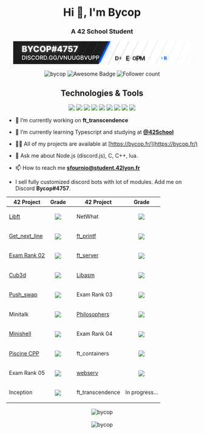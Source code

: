 <h1 align="center">Hi 👋, I'm Bycop</h1>
<h3 align="center">A 42 School Student</h3>
<p align="center"><img src="https://raw.githubusercontent.com/bycop/bycop/main/standard.gif"/></p>
<p align="center"> 
 <img src="https://komarev.com/ghpvc/?username=bycop&label=Profile%20views&color=0e75b6&style=flat" alt="bycop" />
 <img src="https://cdn.rawgit.com/sindresorhus/awesome/d7305f38d29fed78fa85652e3a63e154dd8e8829/media/badge.svg" alt="Awesome Badge"/>
 <img src="https://img.shields.io/github/followers/bycop.svg?style=social&label=Follow&maxAge=2592000" alt="Follower count"/>
 </p>
<div align="center">
 <h2> Technologies & Tools </h2>
 <img src="https://img.shields.io/badge/OS-Linux-informational?style=flat&logo=linux&logoColor=white&color=2971FF"/>
 <img src="https://img.shields.io/badge/OS-windows-informational?style=flat&logo=windows&logoColor=white&color=2971FF"/>
 <img src="https://img.shields.io/badge/OS-macos-informational?style=flat&logo=macos&logoColor=white&color=2971FF"/>
 <img src="https://img.shields.io/badge/Editor-VS%20Code-informational?style=flat&logo=visualstudiocode&logoColor=white&color=2971FF"/>
 <img src="https://img.shields.io/badge/Code-C/CPP-informational?style=flat&logo=C&logoColor=white&color=2971FF"/>
 <img src="https://img.shields.io/badge/Code-JavaScript-informational?style=flat&logo=javascript&logoColor=white&color=2971FF"/>
 <img src="https://img.shields.io/badge/Node.js-NPM-informational?style=flat&logo=npm&logoColor=white&color=2971FF"/>
 <img src="https://img.shields.io/badge/Shell-Bash-informational?style=flat&logo=gnu-bash&logoColor=white&color=2971FF"/>
 <img src="https://img.shields.io/badge/Cloud-Digital_Ocean-informational?style=flat&logo=digitalocean&logoColor=white&color=2971FF"/>
</div>
<p align="left">  </p>

- 🔭 I’m currently working on **ft_transcendence**

- 🌱 I’m currently learning Typescript and studying at [**@42School**](https://github.com/42School)

- 👨‍💻 All of my projects are available at [https://bycop.fr/](https://bycop.fr/)

- 💬 Ask me about Node.js (discord.js), C, C++, lua.

- 📫 How to reach me **sfournio@student.42lyon.fr**

-  I sell fully customized discord bots with lot of modules. Add me on Discord **Bycop#4757**.

| 42 Project        | Grade      | | 42 Project        | Grade      |
| -----|-----|--|-----|----- |
| <a href="https://github.com/bycop/42-libft"> Libft </a> | <p align="center"><img align="center" src="https://badge42.vercel.app/api/v2/cl27ign75002109jv0bh4gm6l/project/2034898"/> | | NetWhat | <p align="center"><img align="center" src="https://badge42.vercel.app/api/v2/cl27ign75002109jv0bh4gm6l/project/2046827"> |
| <a href="https://github.com/bycop/42-get_next_line"> Get_next_line </a> | <p align="center"><img align="center" src="https://badge42.vercel.app/api/v2/cl27ign75002109jv0bh4gm6l/project/2042797"/> | | <a href="https://github.com/bycop/42-ft_printf"> ft_printf </a> | <p align="center"><img align="center" src="https://badge42.vercel.app/api/v2/cl27ign75002109jv0bh4gm6l/project/2046714"/> |
| <a href="https://github.com/bycop/42-exam-rank-02"> Exam Rank 02 </a> | <p align="center"><img align="center" src="https://badge42.vercel.app/api/v2/cl27ign75002109jv0bh4gm6l/project/2064119"/> </p>| | <a href="https://github.com/bycop/42-ft_server"> ft_server </a> | <p align="center"><img align="center" src="https://badge42.vercel.app/api/v2/cl27ign75002109jv0bh4gm6l/project/2059682"/> |
| <a href="https://github.com/bycop/42-cub3d"> Cub3d </a> | <p align="center"><img align="center" src="https://badge42.vercel.app/api/v2/cl27ign75002109jv0bh4gm6l/project/2065231"/> | | <a href="https://github.com/bycop/42-libasm"> Libasm </a> | <p align="center"><img align="center" src="https://badge42.vercel.app/api/v2/cl27ign75002109jv0bh4gm6l/project/2114735"/> |
| <a href="https://github.com/bycop/42-push_swap"> Push_swap </a> | <p align="center"><img align="center" src="https://badge42.vercel.app/api/v2/cl27ign75002109jv0bh4gm6l/project/2158562"/> | | Exam Rank 03 | <p align="center"><img align="center" src="https://badge42.vercel.app/api/v2/cl27ign75002109jv0bh4gm6l/project/2114737"/> |
 | Minitalk | <p align="center"><img align="center" src="https://badge42.vercel.app/api/v2/cl27ign75002109jv0bh4gm6l/project/2183579"/> | | <a href="https://github.com/bycop/42-Philosophers">Philosophers </a>| <p align="center"><img align="center" src="https://badge42.vercel.app/api/v2/cl27ign75002109jv0bh4gm6l/project/2199968"/> |
| <a href="https://github.com/bycop/42-minishell"> Minishell </a> | <p align="center"><img align="center" src="https://badge42.vercel.app/api/v2/cl27ign75002109jv0bh4gm6l/project/2183553"/> | | Exam Rank 04 | <p align="center"><img align="center" src="https://badge42.vercel.app/api/v2/cl27ign75002109jv0bh4gm6l/project/2359351"/> |
| <a href="https://github.com/bycop/42-piscine-cpp"> Piscine CPP </a> | <p align="center"><img align="center" src="https://badge42.vercel.app/api/v2/cl27ign75002109jv0bh4gm6l/project/2372078"/> | | ft_containers | <p align="center"><img align="center" src="https://badge42.vercel.app/api/v2/cl27ign75002109jv0bh4gm6l/project/2373849"/> |
| Exam Rank 05 | <p align="center"><img align="center" src="https://badge42.vercel.app/api/v2/cl27ign75002109jv0bh4gm6l/project/2373850"/> | | <a href="https://github.com/bycop/42-webserv"> webserv </a> | <p align="center"><img align="center" src="https://badge42.vercel.app/api/v2/cl27ign75002109jv0bh4gm6l/project/2455511"/> |
| Inception | <p align="center"><img align="center" src="https://badge42.vercel.app/api/v2/cl27ign75002109jv0bh4gm6l/project/2373852"/> | | ft_transcendence | In progress... |

<p align="center"><img align="center" src="https://badge42.vercel.app/api/v2/cl27ign75002109jv0bh4gm6l/stats?cursusId=21&coalitionId=17" alt="bycop"/></p>

<p align="center"><img align="center" src="https://github-profile-trophy.vercel.app/?username=bycop&column=6&rank=SSS,SS,S,AAA,AA,A,B,C&theme=onedark" alt="bycop"/></p>
